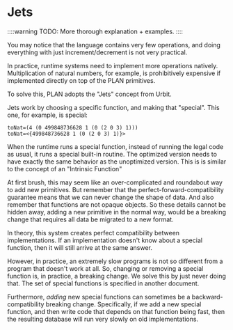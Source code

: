# Jets

::::warning
TODO: More thorough explanation + examples.
::::

You may notice that the language contains very few operations, and doing everything with just increment/decrement is not very practical.

In practice, runtime systems need to implement more operations natively. Multiplication of natural numbers, for example, is prohibitively expensive if implemented directly on top of the PLAN primitives.

To solve this, PLAN adopts the "Jets" concept from Urbit.

Jets work by choosing a specific function, and making that "special". This one, for example, is special:

```
toNat=(4 (0 499848736628 1 (0 (2 0 3) 1)))
toNat=<{499848736628 1 (0 (2 0 3) 1)}>
```

When the runtime runs a special function, instead of running the legal code as usual, it runs a special built-in routine. The optimized version needs to have exactly the same behavior as the unoptimized version. This is is similar to the concept of an "Intrinsic Function"

At first brush, this may seem like an over-complicated and roundabout way to add new primitives. But remember that the perfect-forward-compatibility guarantee means that we can never change the shape of data. And also remember that functions are not opaque objects. So these details cannot be hidden away, adding a new primitive in the normal way, would be a breaking change that requires all data be migrated to a new format.

In theory, this system creates perfect compatibility between implementations. If an implementation doesn't know about a special function, then it will still arrive at the same answer.

However, in practice, an extremely slow programs is not so different from a program that doesn't work at all. So, changing or removing a special function is, in practice, a breaking change. We solve this by just never doing that. The set of special functions is specified in another document.

Furthermore, _adding_ new special functions can sometimes be a backward-compatibility breaking change. Specifically, if we add a new special function, and then write code that depends on that function being fast, then the resulting database will run very slowly on old implementations.


